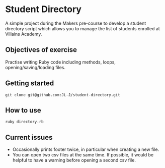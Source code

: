 # Student Directory

A simple project during the Makers pre-course to develop a student directory script which allows you to manage the list of students enrolled at Villains Academy.

## Objectives of exercise ##
Practise writing Ruby code including methods, loops, opening/saving/loading files. 

## Getting started ##
`git clone git@github.com:JL-J/student-directory.git`

## How to use ##
``` shell 
ruby directory.rb
```

## Current issues ##
- Occasionally prints footer twice, in particular when creating a new file.
- You can open two csv files at the same time. If possible, it would be helpful to have a warning before opening a second csv file. 

